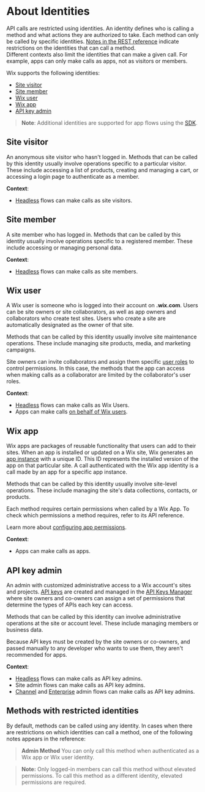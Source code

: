 # About Identities

API calls are restricted using identities. An identity defines who is calling a method and what actions they are authorized to take. 
Each method can only be called by specific identities. [Notes in the REST reference](#methods-with-restricted-identities) indicate restrictions on the identities that can call a method.  
Different contexts also limit the identities that can make a given call. For example, apps can only make calls as apps, not as visitors or members.

Wix supports the following identities:

- [Site visitor](#site-visitor) 
- [Site member](#site-member) 
- [Wix user](#wix-user) 
- [Wix app](#wix-app) 
- [API key admin](#api-key-admin) 

> **Note**: Additional identities are supported for app flows using the [SDK](https://dev.wix.com/docs/sdk).

## Site visitor

An anonymous site visitor who hasn't logged in. Methods that can be called by this identity usually involve operations specific to a particular visitor. These include accessing a list of products, creating and managing a cart, or accessing a login page to authenticate as a member.

**Context**:  
- [Headless](https://dev.wix.com/docs/go-headless/getting-started/about-headless/about-wix-headless) flows can make calls as site visitors.

## Site member

A site member who has logged in. Methods that can be called by this identity usually involve operations specific to a registered member. These include accessing or managing personal data.

**Context**:   
- [Headless](https://dev.wix.com/docs/go-headless/getting-started/about-headless/about-wix-headless) flows can make calls as site members.

## Wix user

A Wix user is someone who is logged into their account on **.wix.com**. Users can be site owners or site collaborators, as well as app owners and collaborators who create test sites. Users who create a site are automatically designated as the owner of that site. 

Methods that can be called by this identity usually involve site maintenance operations. These include managing site products, media, and marketing campaigns.

Site owners can invite collaborators and assign them specific [user roles](https://support.wix.com/en/article/roles-permissions-overview) to control permissions. In this case, the methods that the app can access when making calls as a collaborator are limited by the collaborator's user roles.

**Context**:   
- [Headless](https://dev.wix.com/docs/go-headless/getting-started/about-headless/about-wix-headless) flows can make calls as Wix Users.
- Apps can make calls [on behalf of Wix users](https://dev.wix.com/docs/build-apps/develop-your-app/access/authentication/about-authentication#authentication-on-behalf-of-a-wix-user).

## Wix app

Wix apps are packages of reusable functionality that users can add to their sites. When an app is installed or updated on a Wix site, Wix generates an [app instance](https://dev.wix.com/docs/build-apps/develop-your-app/access/app-instances/about-app-instances) with a unique ID. This ID represents the installed version of the app on that particular site. 
A call authenticated with the Wix app identity is a call made by an app for a specific app instance.

Methods that can be called by this identity usually involve site-level operations. These include managing the site's data collections, contacts, or products.

Each method requires certain permissions when called by a Wix App. To check which permissions a method requires, refer to its API reference.

Learn more about [configuring app permissions](https://dev.wix.com/docs/build-apps/develop-your-app/access/authorization/configure-permissions-for-your-app).

**Context**:
- Apps can make calls as apps.

## API key admin

An admin with customized administrative access to a Wix account's sites and projects. [API keys](https://support.wix.com/en/article/about-wix-api-keys) are created and managed in the [API Keys Manager](https://manage.wix.com/account/api-keys) where site owners and co-owners can assign a set of permissions that determine the types of APIs each key can access. 

Methods that can be called by this identity can involve administrative operations at the site or account level. These include managing members or business data. 

Because API keys must be created by the site owners or co-owners, and passed manually to any developer who wants to use them, they aren't recommended for apps.

**Context**:
- [Headless](https://dev.wix.com/docs/go-headless/getting-started/about-headless/about-wix-headless) flows can make calls as API key admins.
- Site admin flows can make calls as API key admins. 
- [Channel](https://support.wix.com/en/article/wix-channels-dashboard-overview) and [Enterprise](https://support.wix.com/en/article/wix-enterprise-an-overview) admin flows can make calls as API key admins.


## Methods with restricted identities
By default, methods can be called using any identity.
In cases when there are restrictions on which identities can call a method, one of the following notes appears in the reference:

> **Admin Method**
> You can only call this method when authenticated as a Wix app or Wix user identity.

> **Note:** Only logged-in members can call this method without elevated permissions. To call this method as a different identity, elevated permissions are required.
